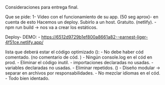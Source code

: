 Consideraciones para entrega final. 

Que se pide:
    1- Video con el funcionamiento de su app. (50 seg aprox)- en cuenta de esto Hacemos un deploy. 
        Subirlo a un host. Gratuito. (netlify).
        - npm run build -> nos va a crear los estáticos. 

Deploy- DEMO: 
    - https://6512d9729b1ef800a8661a82--earnest-liger-4f51ce.netlify.app/

lista que deberá estar el código optimizado (): 
    - No debe haber cód comentado. (no comentario de cód. )
    - Ningún console.log en el cód en prod.
    - Eliminar el código inutil.
    - importaciones declaradas no usadas. 
    - variables declaradas no usadas. 
    - Eliminar repetidos. ()
    - Diseño modular -> separar en archivos por responsabilidades. 
    - No mezclar idiomas en el cód. 
    - Todo bien identado.